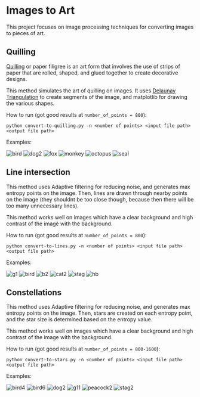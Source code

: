 # Images to Art

This project focuses on image processing techniques for converting images to pieces of art.

## Quilling

[Quilling](https://en.wikipedia.org/wiki/Quilling) or paper filigree is an art form that involves the use of strips of paper that are rolled, shaped, and glued together to create decorative designs.

This method simulates the art of quilling on images. It uses [Delaunay Triangulation](http://www.degeneratestate.org/posts/2017/May/24/images-to-triangles/) to create segments of the image, and matplotlib for drawing the various shapes.

How to run (got good results at `number_of_points = 800`):

```
python convert-to-quilling.py -n <number of points> <input file path> <output file path>
```

Examples:

![bird](https://user-images.githubusercontent.com/6567881/147434368-cbf8083b-e639-4a0f-b2fc-95e9d195fe47.jpg)
![dog2](https://user-images.githubusercontent.com/6567881/147434413-f2648164-40de-4d8c-a5ae-383a73360e80.jpg)
![fox](https://user-images.githubusercontent.com/6567881/147434441-5204c831-8a03-45f8-988c-c1d18a63c2d2.jpg)
![monkey](https://user-images.githubusercontent.com/6567881/147434447-33598934-facc-4ecf-9047-082099673b66.jpg)
![octopus](https://user-images.githubusercontent.com/6567881/147434449-e97271a3-bbfc-4d31-8345-5af86f2cb9a7.jpg)
![seal](https://user-images.githubusercontent.com/6567881/147434450-c47e2106-2c18-45a0-92b8-e0714cbe5797.jpg)

## Line intersection

This method uses Adaptive filtering for reducing noise, and generates max entropy points on the image. Then, lines are drawn through nearby points on the image (they shouldnt be too close though, because then there will be too many unnecessary lines).

This method works well on images which have a clear background and high contrast of the image with the background.

How to run (got good results at `number_of_points = 800`):

```
python convert-to-lines.py -n <number of points> <input file path> <output file path>
```

Examples:

![g1](https://user-images.githubusercontent.com/6567881/147846654-548369e1-fc94-48fd-89fe-06104212f3a7.jpg)
![bird](https://user-images.githubusercontent.com/6567881/147846652-1d6b195f-e5c1-415a-bc38-bbadef1ec166.jpg)
![b2](https://user-images.githubusercontent.com/6567881/147846651-3b767845-0ec4-45b6-859d-6763d0ced3b0.jpg)
![cat2](https://user-images.githubusercontent.com/6567881/147846653-8f4d013c-df6c-46b0-bca8-39d0b12ce969.jpg)
![stag](https://user-images.githubusercontent.com/6567881/147846657-cff908cf-0157-43ae-a3cf-6742253d36a1.jpg)
![hb](https://user-images.githubusercontent.com/6567881/147846669-6f0a621b-0ec0-4310-b32e-13af53aed825.jpg)


## Constellations

This method uses Adaptive filtering for reducing noise, and generates max entropy points on the image. Then, stars are created on each entropy point, and the star size is determined based on the entropy value.

This method works well on images which have a clear background and high contrast of the image with the background.

How to run (got good results at `number_of_points = 800-1600`):

```
python convert-to-stars.py -n <number of points> <input file path> <output file path>
```

Examples:

![bird4](https://user-images.githubusercontent.com/6567881/148687978-c0141684-d86c-43e7-9654-a1054a96f439.jpeg)
![bird6](https://user-images.githubusercontent.com/6567881/148687996-d02c962a-3a55-4ee4-83ff-f801d88bce9a.jpg)
![dog2](https://user-images.githubusercontent.com/6567881/148687997-be566c15-8c0d-49eb-8b08-3289298de122.jpg)
![g11](https://user-images.githubusercontent.com/6567881/148688001-0294aae6-bbbe-4a2a-8a99-721550cdaa4a.jpg)
![peacock2](https://user-images.githubusercontent.com/6567881/148688003-808dc585-bd5c-472c-a7eb-dfd6573f52df.jpg)
![stag2](https://user-images.githubusercontent.com/6567881/148688004-73f10b68-c195-4213-b090-2fee391bb3ba.jpg)
